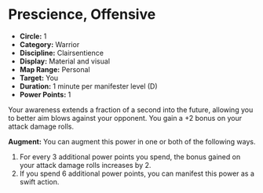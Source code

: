 # Prescience, Offensive

- **Circle:** 1
- **Category:** Warrior
- **Discipline:** Clairsentience
- **Display:** Material and visual
- **Map Range:** Personal
- **Target:** You
- **Duration:** 1 minute per manifester level (D)
- **Power Points:** 1

Your awareness extends a fraction of a second into the future, allowing you to better aim blows against your opponent. You gain a +2 bonus on your attack damage rolls.

**Augment:** You can augment this power in one or both of the following ways.

1. For every 3 additional power points you spend, the bonus gained on your attack damage rolls increases by 2.
2. If you spend 6 additional power points, you can manifest this power as a swift action.
